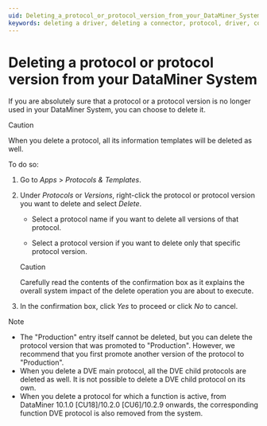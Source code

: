 ```yaml
---
uid: Deleting_a_protocol_or_protocol_version_from_your_DataMiner_System
keywords: deleting a driver, deleting a connector, protocol, driver, connector
---
```


# Deleting a protocol or protocol version from your DataMiner System

If you are absolutely sure that a protocol or a protocol version is no longer used in your DataMiner System, you can choose to delete it.

> [!CAUTION]
> When you delete a protocol, all its information templates will be deleted as well.

To do so:

1. Go to *Apps* > *Protocols & Templates*.

1. Under *Protocols* or *Versions*, right-click the protocol or protocol version you want to delete and select *Delete*.

   - Select a protocol name if you want to delete all versions of that protocol.

   - Select a protocol version if you want to delete only that specific protocol version.

   > [!CAUTION]
   > Carefully read the contents of the confirmation box as it explains the overall system impact of the delete operation you are about to execute.

1. In the confirmation box, click *Yes* to proceed or click *No* to cancel.

> [!NOTE]
>
> - The "Production" entry itself cannot be deleted, but you can delete the protocol version that was promoted to "Production". However, we recommend that you first promote another version of the protocol to "Production".
> - When you delete a DVE main protocol, all the DVE child protocols are deleted as well. It is not possible to delete a DVE child protocol on its own.
> - When you delete a protocol for which a function is active, from DataMiner 10.1.0 \[CU18]/10.2.0 \[CU6]/10.2.9 onwards, the corresponding function DVE protocol is also removed from the system.
